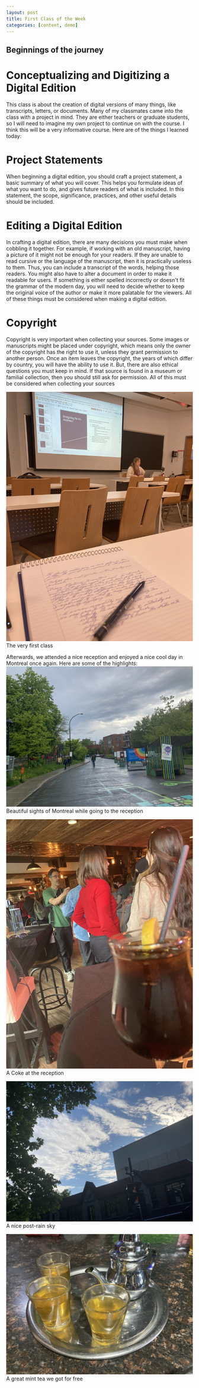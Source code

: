```yaml
---
layout: post
title: First Class of the Week
categories: [content, demo]
---
```


## Beginnings of the journey
# Conceptualizing and Digitizing a Digital Edition
This class is about the creation of digital versions of many things, like transcripts, letters, or documents. Many of my classmates came into the class with a project in mind. They are either teachers or graduate students, so I will need to imagine my own project to continue on with the course. I think this will be a very informative course. Here are of the things I learned today:

# Project Statements
When beginning a digital edition, you should craft a project statement, a basic summary of what you will cover. This helps you formulate ideas of what you want to do, and gives future readers of what is included. In this statement, the scope, significance, practices, and other useful details should be included. 

# Editing a Digital Edition
In crafting a digital edition, there are many decisions you must make when cobbling it together. For example, if working with an old manuscript, having a picture of it might not be enough for your readers. If they are unable to read cursive or the language of the manuscript, then it is practically useless to them. Thus, you can include a transcript of the words, helping those readers. You might also have to alter a document in order to make it readable for users. If something is either spelled incorrectly or doesn't fit the grammar of the modern day, you will need to decide whether to keep the original voice of the author or make it more palatable for the viewers. All of these things must be considered when making a digital edition.

# Copyright
Copyright is very important when collecting your sources. Some images or manuscripts might be placed under copyright, which means only the owner of the copyright has the right to use it, unless they grant permission to another person. Once an item leaves the copyright, the years of which differ by country, you will have the ability to use it. But, there are also ethical questions you must keep in mind. If that source is found in a museum or familial collection, then you should still ask for permission. All of this must be considered when collecting your sources

![picture of middle of class](/assets/image/middleofclass.jpg)
The very first class

Afterwards, we attended a nice reception and enjoyed a nice cool day in Montreal once again. Here are some of the highlights:
![picture of walk to reception](/assets/image/walktothereception.jpg)
Beautiful sights of Montreal while going to the reception

![picture of reception](/assets/image/reception.jpg)
A Coke at the reception

![picture of sky](/assets/image/post-rainsky.jpg)
A nice post-rain sky

![picture of mint tea](/assets/image/Minttea.jpg)
A great mint tea we got for free
